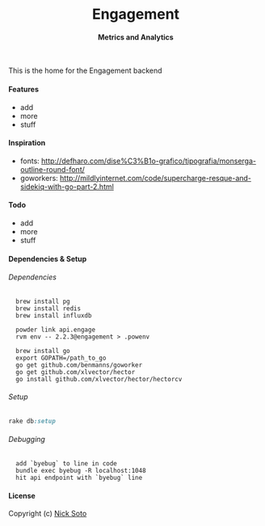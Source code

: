 <h1 align="center"><br>Engagement<br></h1>
<h4 align="center">Metrics and Analytics</h4>

<p align="center">
</p>
<br>

This is the home for the Engagement backend

#### Features

- add
- more
- stuff

#### Inspiration

- fonts: http://defharo.com/dise%C3%B1o-grafico/tipografia/monserga-outline-round-font/
- goworkers: http://mildlyinternet.com/code/supercharge-resque-and-sidekiq-with-go-part-2.html

#### Todo

- add
- more
- stuff

#### Dependencies & Setup

###### Dependencies

```unix
  brew install pg
  brew install redis
  brew install influxdb

  powder link api.engage
  rvm env -- 2.2.3@engagement > .powenv

  brew install go
  export GOPATH=/path_to_go
  go get github.com/benmanns/goworker
  go get github.com/xlvector/hector
  go install github.com/xlvector/hector/hectorcv
```

###### Setup

```ruby
rake db:setup
```

###### Debugging

```unix
  add `byebug` to line in code
  bundle exec byebug -R localhost:1048
  hit api endpoint with `byebug` line
```

#### License

Copyright (c) [Nick Soto](http://google.com)
